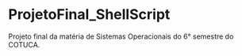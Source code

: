 # ProjetoFinal_ShellScript
Projeto final da matéria de Sistemas Operacionais do 6° semestre do COTUCA.
